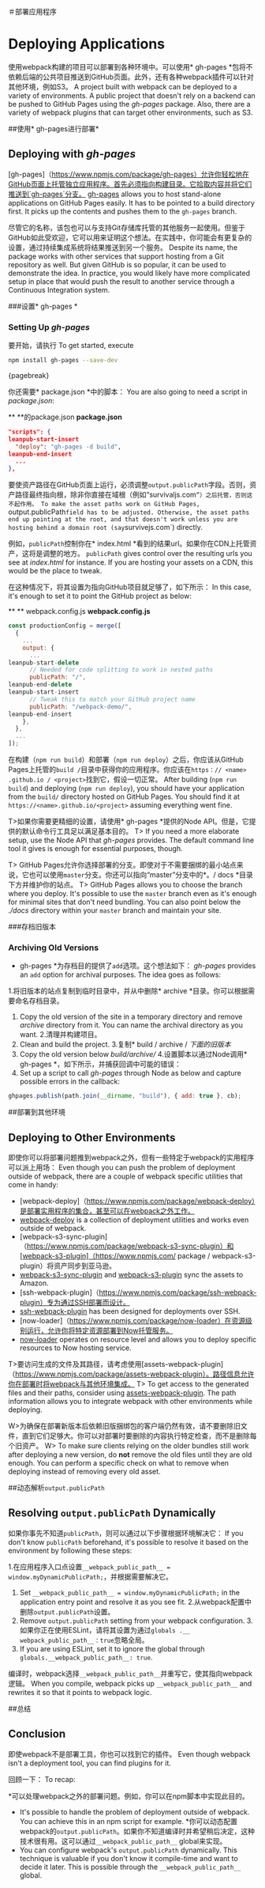 ＃部署应用程序
# Deploying Applications

使用webpack构建的项目可以部署到各种环境中。可以使用* gh-pages *包将不依赖后端的公共项目推送到GitHub页面。此外，还有各种webpack插件可以针对其他环境，例如S3。
A project built with webpack can be deployed to a variety of environments. A public project that doesn't rely on a backend can be pushed to GitHub Pages using the *gh-pages* package. Also, there are a variety of webpack plugins that can target other environments, such as S3.

##使用* gh-pages进行部署*
## Deploying with *gh-pages*

[gh-pages]（https://www.npmjs.com/package/gh-pages）允许你轻松地在GitHub页面上托管独立应用程序。首先必须指向构建目录。它拾取内容并将它们推送到`gh-pages`分支。
[gh-pages](https://www.npmjs.com/package/gh-pages) allows you to host stand-alone applications on GitHub Pages easily. It has to be pointed to a build directory first. It picks up the contents and pushes them to the `gh-pages` branch.

尽管它的名称，该包也可以与支持Git存储库托管的其他服务一起使用。但鉴于GitHub如此受欢迎，它可以用来证明这个想法。在实践中，你可能会有更复杂的设置，通过持续集成系统将结果推送到另一个服务。
Despite its name, the package works with other services that support hosting from a Git repository as well. But given GitHub is so popular, it can be used to demonstrate the idea. In practice, you would likely have more complicated setup in place that would push the result to another service through a Continuous Integration system.

###设置* gh-pages *
### Setting Up *gh-pages*

要开始，请执行
To get started, execute

```bash
npm install gh-pages --save-dev
```

{pagebreak}

你还需要* package.json *中的脚本：
You are also going to need a script in *package.json*:

** **的package.json
**package.json**

```json
"scripts": {
leanpub-start-insert
  "deploy": "gh-pages -d build",
leanpub-end-insert
  ...
},
```

要使资产路径在GitHub页面上运行，必须调整`output.publicPath`字段。否则，资产路径最终指向根，除非你直接在域根（例如“survivaljs.com`”）之后托管，否则这不起作用。
To make the asset paths work on GitHub Pages, `output.publicPath` field has to be adjusted. Otherwise, the asset paths end up pointing at the root, and that doesn't work unless you are hosting behind a domain root (say `survivejs.com`) directly.

例如，`publicPath`控制你在* index.html *看到的结果url。如果你在CDN上托管资产，这将是调整的地方。
`publicPath` gives control over the resulting urls you see at *index.html* for instance. If you are hosting your assets on a CDN, this would be the place to tweak.

在这种情况下，将其设置为指向GitHub项目就足够了，如下所示：
In this case, it's enough to set it to point the GitHub project as below:

** ** webpack.config.js
**webpack.config.js**

```javascript
const productionConfig = merge([
  {
    ...
    output: {
      ...
leanpub-start-delete
      // Needed for code splitting to work in nested paths
      publicPath: "/",
leanpub-end-delete
leanpub-start-insert
      // Tweak this to match your GitHub project name
      publicPath: "/webpack-demo/",
leanpub-end-insert
    },
  },
  ...
]);
```

在构建（`npm run build`）和部署（`npm run deploy`）之后，你应该从GitHub Pages上托管的`build /`目录中获得你的应用程序。你应该在`https：// <name> .github.io / <project>`找到它，假设一切正常。
After building (`npm run build`) and deploying (`npm run deploy`), you should have your application from the `build/` directory hosted on GitHub Pages. You should find it at `https://<name>.github.io/<project>` assuming everything went fine.

T>如果你需要更精细的设置，请使用* gh-pages *提供的Node API。但是，它提供的默认命令行工具足以满足基本目的。
T> If you need a more elaborate setup, use the Node API that *gh-pages* provides. The default command line tool it gives is enough for essential purposes, though.

T> GitHub Pages允许你选择部署的分支。即使对于不需要捆绑的最小站点来说，它也可以使用`master`分支。你还可以指向“master”分支中的*。/ docs *目录下方并维护你的站点。
T> GitHub Pages allows you to choose the branch where you deploy. It's possible to use the `master` branch even as it's enough for minimal sites that don't need bundling. You can also point below the *./docs* directory within your `master` branch and maintain your site.

###存档旧版本
### Archiving Old Versions

* gh-pages *为存档目的提供了`add`选项。这个想法如下：
*gh-pages* provides an `add` option for archival purposes. The idea goes as follows:

1.将旧版本的站点复制到临时目录中，并从中删除* archive *目录。你可以根据需要命名存档目录。
1. Copy the old version of the site in a temporary directory and remove *archive* directory from it. You can name the archival directory as you want.
2.清理并构建项目。
2. Clean and build the project.
3.复制* build / archive / <version> *下面的旧版本*
3. Copy the old version below *build/archive/<version>*
4.设置脚本以通过Node调用* gh-pages *，如下所示，并捕获回调中可能的错误：
4. Set up a script to call *gh-pages* through Node as below and capture possible errors in the callback:

```javascript
ghpages.publish(path.join(__dirname, "build"), { add: true }, cb);
```

##部署到其他环境
## Deploying to Other Environments

即使你可以将部署问题推到webpack之外，但有一些特定于webpack的实用程序可以派上用场：
Even though you can push the problem of deployment outside of webpack, there are a couple of webpack specific utilities that come in handy:

* [webpack-deploy]（https://www.npmjs.com/package/webpack-deploy）是部署实用程序的集合，甚至可以在webpack之外工作。
* [webpack-deploy](https://www.npmjs.com/package/webpack-deploy) is a collection of deployment utilities and works even outside of webpack.
* [webpack-s3-sync-plugin]（https://www.npmjs.com/package/webpack-s3-sync-plugin）和[webpack-s3-plugin]（https://www.npmjs.com/ package / webpack-s3-plugin）将资产同步到亚马逊。
* [webpack-s3-sync-plugin](https://www.npmjs.com/package/webpack-s3-sync-plugin) and [webpack-s3-plugin](https://www.npmjs.com/package/webpack-s3-plugin) sync the assets to Amazon.
* [ssh-webpack-plugin]（https://www.npmjs.com/package/ssh-webpack-plugin）专为通过SSH部署而设计。
* [ssh-webpack-plugin](https://www.npmjs.com/package/ssh-webpack-plugin) has been designed for deployments over SSH.
* [now-loader]（https://www.npmjs.com/package/now-loader）在资源级别运行，允许你将特定资源部署到Now托管服务。
* [now-loader](https://www.npmjs.com/package/now-loader) operates on resource level and allows you to deploy specific resources to Now hosting service.

T>要访问生成的文件及其路径，请考虑使用[assets-webpack-plugin]（https://www.npmjs.com/package/assets-webpack-plugin）。路径信息允许你在部署时将webpack与其他环境集成。
T> To get access to the generated files and their paths, consider using [assets-webpack-plugin](https://www.npmjs.com/package/assets-webpack-plugin). The path information allows you to integrate webpack with other environments while deploying.

W>为确保在部署新版本后依赖旧版捆绑包的客户端仍然有效，请不要删除旧文件，直到它们足够大。你可以对部署时要删除的内容执行特定检查，而不是删除每个旧资产。
W> To make sure clients relying on the older bundles still work after deploying a new version, do **not** remove the old files until they are old enough. You can perform a specific check on what to remove when deploying instead of removing every old asset.

##动态解析`output.publicPath`
## Resolving `output.publicPath` Dynamically

如果你事先不知道`publicPath`，则可以通过以下步骤根据环境解决它：
If you don't know `publicPath` beforehand, it's possible to resolve it based on the environment by following these steps:

1.在应用程序入口点设置`__webpack_public_path__ = window.myDynamicPublicPath;`，并根据需要解决它。
1. Set `__webpack_public_path__ = window.myDynamicPublicPath;` in the application entry point and resolve it as you see fit.
2.从webpack配置中删除`output.publicPath`设置。
2. Remove `output.publicPath` setting from your webpack configuration.
3.如果你正在使用ESLint，请将其设置为通过`globals .__ webpack_public_path__：true`忽略全局。
3. If you are using ESLint, set it to ignore the global through `globals.__webpack_public_path__: true`.

编译时，webpack选择`__webpack_public_path__`并重写它，使其指向webpack逻辑。
When you compile, webpack picks up `__webpack_public_path__` and rewrites it so that it points to webpack logic.

##总结
## Conclusion

即使webpack不是部署工具，你也可以找到它的插件。
Even though webpack isn't a deployment tool, you can find plugins for it.

回顾一下：
To recap:

*可以处理webpack之外的部署问题。例如，你可以在npm脚本中实现此目的。
* It's possible to handle the problem of deployment outside of webpack. You can achieve this in an npm script for example.
*你可以动态配置webpack的`output.publicPath`。如果你不知道编译时并希望稍后决定，这种技术很有用。这可以通过`__webpack_public_path__` global来实现。
* You can configure webpack's `output.publicPath` dynamically. This technique is valuable if you don't know it compile-time and want to decide it later. This is possible through the `__webpack_public_path__ ` global.

